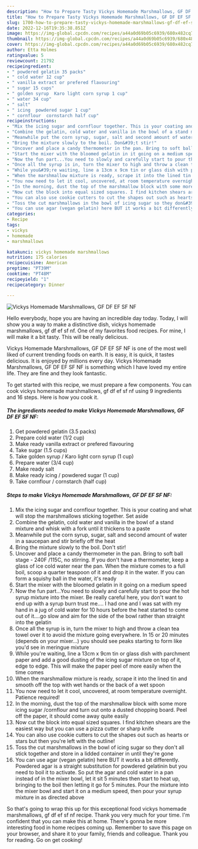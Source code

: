 ```yaml
---
description: "How to Prepare Tasty Vickys Homemade Marshmallows, GF DF EF SF NF"
title: "How to Prepare Tasty Vickys Homemade Marshmallows, GF DF EF SF NF"
slug: 1700-how-to-prepare-tasty-vickys-homemade-marshmallows-gf-df-ef-sf-nf
date: 2022-12-16T19:35:38.851Z
image: https://img-global.cpcdn.com/recipes/a44a0d69b05c6939/680x482cq70/vickys-homemade-marshmallows-gf-df-ef-sf-nf-recipe-main-photo.jpg
thumbnail: https://img-global.cpcdn.com/recipes/a44a0d69b05c6939/680x482cq70/vickys-homemade-marshmallows-gf-df-ef-sf-nf-recipe-main-photo.jpg
cover: https://img-global.cpcdn.com/recipes/a44a0d69b05c6939/680x482cq70/vickys-homemade-marshmallows-gf-df-ef-sf-nf-recipe-main-photo.jpg
author: Etta Holmes
ratingvalue: 5
reviewcount: 21792
recipeingredient:
- " powdered gelatin 35 packs"
- " cold water 12 cup"
- " vanilla extract or prefered flavouring"
- " sugar 15 cups"
- " golden syrup  Karo light corn syrup 1 cup"
- " water 34 cup"
- " salt"
- " icing  powdered sugar 1 cup"
- " cornflour  cornstarch half cup"
recipeinstructions:
- "Mix the icing sugar and cornflour together. This is your coating and what will stop the marshmallows sticking together. Set aside"
- "Combine the gelatin, cold water and vanilla in the bowl of a stand mixture and whisk with a fork until it thickens to a paste"
- "Meanwhile put the corn syrup, sugar, salt and second amount of water in a saucepan and stir briefly off the heat"
- "Bring the mixture slowly to the boil. Don&#39;t stir!"
- "Uncover and place a candy thermometer in the pan. Bring to soft ball stage - 240F /115C, no stirring. If you don&#39;t have a thermometer, keep a glass of ice cold water near the pan. When the mixture comes to a full boil, scoop a quarter teaspoon of it and drop it in the water. If you can form a squishy ball in the water, it&#39;s ready"
- "Start the mixer with the bloomed gelatin in it going on a medium speed"
- "Now the fun part...You need to slowly and carefully start to pour the hot syrup mixture into the mixer. Be really careful here, you don&#39;t want to end up with a syrup burn trust me.... I had one and I was sat with my hand in a jug of cold water for 10 hours before the heat started to come out of it....go slow and aim for the side of the bowl rather than straight into the gelatin"
- "Once all the syrup is in, turn the mixer to high and throw a clean tea towel over it to avoid the mixture going everywhere. In 15 or 20 minutes (depends on your mixer...) you should see peaks starting to form like you&#39;d see in meringue mixture"
- "While you&#39;re waiting, line a 13cm x 9cm tin or glass dish with parchment paper and add a good dusting of the icing sugar mixture on top of it, edge to edge. This will make the paper peel of more easily when the time comes"
- "When the marshmallow mixture is ready, scrape it into the lined tin and smooth off the top with wet hands or the back of a wet spoon"
- "You now need to let it cool, uncovered, at room temperature overnight. Patience required!"
- "In the morning, dust the top of the marshmallow block with some more icing sugar /cornflour and turn out onto a dusted chopping board. Peel off the paper, it should come away quite easily"
- "Now cut the block into equal sized squares. I find kitchen shears are the easiest way but you can use a pizza cutter or sharp knife"
- "You can also use cookie cutters to cut the shapes out such as hearts or stars but then you&#39;re left with the outline!"
- "Toss the cut marshmallows in the bowl of icing sugar so they don&#39;t all stick together and store in a lidded container in until they&#39;re gone"
- "You can use agar (vegan gelatin) here BUT it works a bit differently. Powdered agar is a straight substitution for powdered gelatinin but you need to boil it to activate. So put the agar and cold water in a pan instead of in the mixer bowl, let it sit 5 minutes then start to heat up, bringing to the boil then letting it go for 5 minutes. Pour the mixture into the mixer bowl and start it on a medium speed, then pour your syrup mixture in as directed above"
categories:
- Recipe
tags:
- vickys
- homemade
- marshmallows

katakunci: vickys homemade marshmallows 
nutrition: 175 calories
recipecuisine: American
preptime: "PT39M"
cooktime: "PT48M"
recipeyield: "1"
recipecategory: Dinner

---
```



![Vickys Homemade Marshmallows, GF DF EF SF NF](https://img-global.cpcdn.com/recipes/a44a0d69b05c6939/680x482cq70/vickys-homemade-marshmallows-gf-df-ef-sf-nf-recipe-main-photo.jpg)

Hello everybody, hope you are having an incredible day today. Today, I will show you a way to make a distinctive dish, vickys homemade marshmallows, gf df ef sf nf. One of my favorites food recipes. For mine, I will make it a bit tasty. This will be really delicious.



Vickys Homemade Marshmallows, GF DF EF SF NF is one of the most well liked of current trending foods on earth. It is easy, it is quick, it tastes delicious. It is enjoyed by millions every day. Vickys Homemade Marshmallows, GF DF EF SF NF is something which I have loved my entire life. They are fine and they look fantastic.


To get started with this recipe, we must prepare a few components. You can cook vickys homemade marshmallows, gf df ef sf nf using 9 ingredients and 16 steps. Here is how you cook it.

<!--inarticleads1-->

##### The ingredients needed to make Vickys Homemade Marshmallows, GF DF EF SF NF:

1. Get  powdered gelatin (3.5 packs)
1. Prepare  cold water (1/2 cup)
1. Make ready  vanilla extract or prefered flavouring
1. Take  sugar (1.5 cups)
1. Take  golden syrup / Karo light corn syrup (1 cup)
1. Prepare  water (3/4 cup)
1. Make ready  salt
1. Make ready  icing / powdered sugar (1 cup)
1. Take  cornflour / cornstarch (half cup)




<!--inarticleads2-->

##### Steps to make Vickys Homemade Marshmallows, GF DF EF SF NF:

1. Mix the icing sugar and cornflour together. This is your coating and what will stop the marshmallows sticking together. Set aside
1. Combine the gelatin, cold water and vanilla in the bowl of a stand mixture and whisk with a fork until it thickens to a paste
1. Meanwhile put the corn syrup, sugar, salt and second amount of water in a saucepan and stir briefly off the heat
1. Bring the mixture slowly to the boil. Don&#39;t stir!
1. Uncover and place a candy thermometer in the pan. Bring to soft ball stage - 240F /115C, no stirring. If you don&#39;t have a thermometer, keep a glass of ice cold water near the pan. When the mixture comes to a full boil, scoop a quarter teaspoon of it and drop it in the water. If you can form a squishy ball in the water, it&#39;s ready
1. Start the mixer with the bloomed gelatin in it going on a medium speed
1. Now the fun part...You need to slowly and carefully start to pour the hot syrup mixture into the mixer. Be really careful here, you don&#39;t want to end up with a syrup burn trust me.... I had one and I was sat with my hand in a jug of cold water for 10 hours before the heat started to come out of it....go slow and aim for the side of the bowl rather than straight into the gelatin
1. Once all the syrup is in, turn the mixer to high and throw a clean tea towel over it to avoid the mixture going everywhere. In 15 or 20 minutes (depends on your mixer...) you should see peaks starting to form like you&#39;d see in meringue mixture
1. While you&#39;re waiting, line a 13cm x 9cm tin or glass dish with parchment paper and add a good dusting of the icing sugar mixture on top of it, edge to edge. This will make the paper peel of more easily when the time comes
1. When the marshmallow mixture is ready, scrape it into the lined tin and smooth off the top with wet hands or the back of a wet spoon
1. You now need to let it cool, uncovered, at room temperature overnight. Patience required!
1. In the morning, dust the top of the marshmallow block with some more icing sugar /cornflour and turn out onto a dusted chopping board. Peel off the paper, it should come away quite easily
1. Now cut the block into equal sized squares. I find kitchen shears are the easiest way but you can use a pizza cutter or sharp knife
1. You can also use cookie cutters to cut the shapes out such as hearts or stars but then you&#39;re left with the outline!
1. Toss the cut marshmallows in the bowl of icing sugar so they don&#39;t all stick together and store in a lidded container in until they&#39;re gone
1. You can use agar (vegan gelatin) here BUT it works a bit differently. Powdered agar is a straight substitution for powdered gelatinin but you need to boil it to activate. So put the agar and cold water in a pan instead of in the mixer bowl, let it sit 5 minutes then start to heat up, bringing to the boil then letting it go for 5 minutes. Pour the mixture into the mixer bowl and start it on a medium speed, then pour your syrup mixture in as directed above




So that's going to wrap this up for this exceptional food vickys homemade marshmallows, gf df ef sf nf recipe. Thank you very much for your time. I'm confident that you can make this at home. There's gonna be more interesting food in home recipes coming up. Remember to save this page on your browser, and share it to your family, friends and colleague. Thank you for reading. Go on get cooking!
